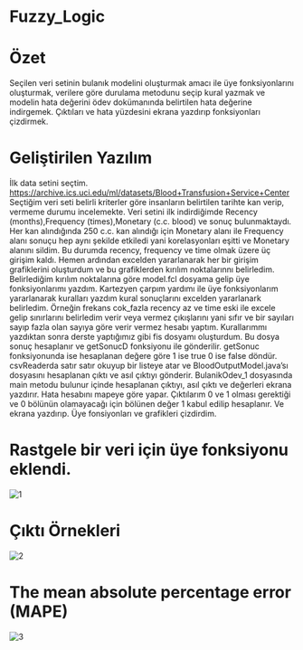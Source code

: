 # Fuzzy_Logic

# Özet
Seçilen veri setinin bulanık modelini oluşturmak amacı ile üye fonksiyonlarını oluşturmak,
verilere göre durulama metodunu seçip kural yazmak ve modelin hata değerini ödev dokümanında belirtilen hata değerine indirgemek. 
Çıktıları ve hata yüzdesini ekrana yazdırıp fonksiyonları çizdirmek.

# Geliştirilen Yazılım
İlk data setini seçtim. https://archive.ics.uci.edu/ml/datasets/Blood+Transfusion+Service+Center
Seçtiğim veri seti belirli kriterler göre insanların belirtilen tarihte kan verip, vermeme durumu 
incelemekte. Veri setini ilk indirdiğimde Recency (months),Frequency (times),Monetary (c.c. blood) ve 
sonuç bulunmaktaydı. 
Her kan alındığında 250 c.c. kan alındığı için Monetary alanı ile Frequency alanı sonuçu hep aynı şekilde 
etkiledi yani korelasyonları eşitti ve Monetary alanını sildim. Bu durumda recency, frequency ve time 
olmak üzere üç girişim kaldı.
Hemen ardından excelden yararlanarak her bir girişim grafiklerini oluşturdum ve bu grafiklerden kırılım 
noktalarınnı belirledim. Belirlediğim kırılım noktalarına göre model.fcl dosyama gelip üye 
fonksiyonlarımı yazdım.
Kartezyen çarpım yardımı ile üye fonksiyonlarım yararlanarak kuralları yazdım kural sonuçlarını 
excelden yararlanark belirledim. Örneğin frekans cok_fazla recency az ve time eski ile excele gelip 
sınırlarını belirledim verir veya vermez çıkışlarını yani sıfır ve bir sayıları sayıp fazla olan sayıya göre 
verir vermez hesabı yaptım.
Kurallarımmı yazdıktan sonra derste yaptığımız gibi fis dosyamı oluşturdum. Bu dosya sonuç hesaplanır 
ve getSonucD fonksiyonu ile gönderilir.
getSonuc fonksiyonunda ise hesaplanan değere göre 1 ise true 0 ise false döndür.
csvReaderda satır satır okuyup bir listeye atar ve BloodOutputModel.java’sı dosyasını hesaplanan çıktı 
ve asıl çıktıyı gönderir.
BulanikOdev_1 dosyasında main metodu bulunur içinde hesaplanan çıktıyı, asıl çıktı ve değerleri ekrana 
yazdırır.
Hata hesabını mapeye göre yapar.
Çıktılarım 0 ve 1 olması gerektiği ve 0 bölünün olamayacağı için bölünen değer 1 kabul edilip hesaplanır. 
Ve ekrana yazdırıp. Üye fonsiyonları ve grafikleri çizdirdim.

# Rastgele bir veri için üye fonksiyonu eklendi.
![1](https://user-images.githubusercontent.com/61979226/136330760-546e43a8-0976-4027-ba48-125c058877c9.png)

# Çıktı Örnekleri
![2](https://user-images.githubusercontent.com/61979226/136330818-f541fbd7-927f-4ad6-9fe3-a60dcc27d8e7.png)

# The mean absolute percentage error (MAPE)
![3](https://user-images.githubusercontent.com/61979226/136330887-bc2e67ff-922c-438a-af5a-e03b70abe432.png)




